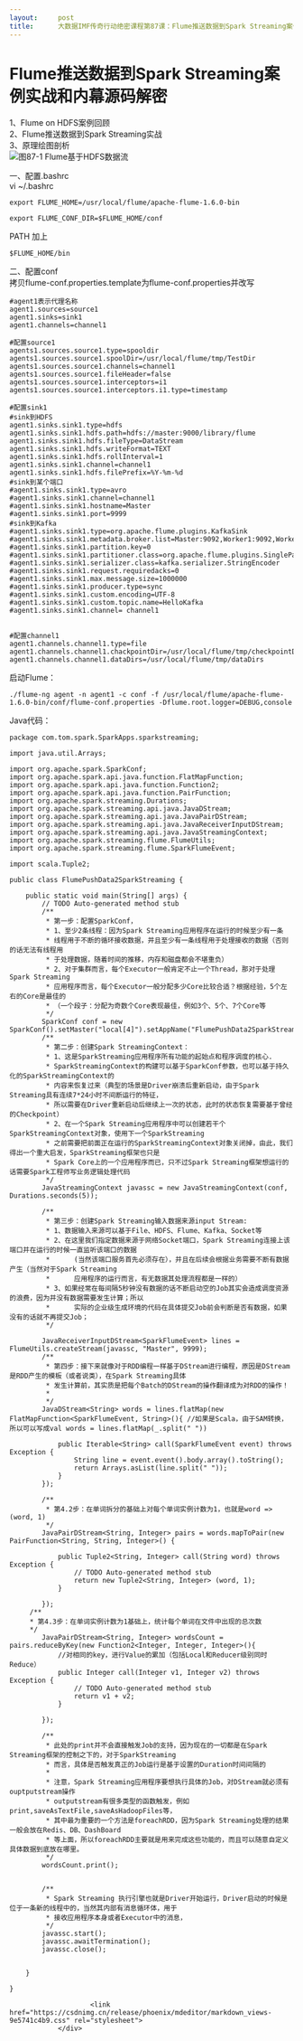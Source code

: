 ```yaml
---
layout:     post
title:      大数据IMF传奇行动绝密课程第87课：Flume推送数据到Spark Streaming案例实战和内幕源码解密
---
```

<div id="article_content" class="article_content clearfix csdn-tracking-statistics" data-pid="blog" data-mod="popu_307" data-dsm="post">
								            <div id="content_views" class="markdown_views prism-atom-one-dark">
							<!-- flowchart 箭头图标 勿删 -->
							<svg xmlns="http://www.w3.org/2000/svg" style="display: none;"><path stroke-linecap="round" d="M5,0 0,2.5 5,5z" id="raphael-marker-block" style="-webkit-tap-highlight-color: rgba(0, 0, 0, 0);"></path></svg>
							<h1 id="flume推送数据到spark-streaming案例实战和内幕源码解密">Flume推送数据到Spark Streaming案例实战和内幕源码解密</h1>

<p>1、Flume on HDFS案例回顾 <br>
2、Flume推送数据到Spark Streaming实战 <br>
3、原理绘图剖析 <br>
<img title="" alt="图87-1 Flume基于HDFS数据流" src="https://img-blog.csdn.net/20170403193222028?watermark/2/text/aHR0cDovL2Jsb2cuY3Nkbi5uZXQvdG9tXzg4OTlfbGk=/font/5a6L5L2T/fontsize/400/fill/I0JBQkFCMA==/dissolve/70/gravity/SouthEast"></p>

<p>一、配置.bashrc <br>
vi ~/.bashrc</p>



<pre class="prettyprint"><code class=" hljs lasso">export FLUME_HOME<span class="hljs-subst">=</span>/usr/<span class="hljs-built_in">local</span>/flume/apache<span class="hljs-attribute">-flume</span><span class="hljs-subst">-</span><span class="hljs-number">1.6</span><span class="hljs-number">.0</span><span class="hljs-attribute">-bin</span>

export FLUME_CONF_DIR<span class="hljs-subst">=</span><span class="hljs-variable">$FLUME_HOME</span>/conf</code></pre>

<p>PATH 加上 </p>



<pre class="prettyprint"><code class=" hljs bash"><span class="hljs-variable">$FLUME_HOME</span>/bin</code></pre>

<p>二、配置conf <br>
拷贝flume-conf.properties.template为flume-conf.properties并改写</p>



<pre class="prettyprint"><code class=" hljs avrasm"><span class="hljs-preprocessor">#agent1表示代理名称</span>
agent1<span class="hljs-preprocessor">.sources</span>=source1
agent1<span class="hljs-preprocessor">.sinks</span>=sink1
agent1<span class="hljs-preprocessor">.channels</span>=channel1

<span class="hljs-preprocessor">#配置source1</span>
agents1<span class="hljs-preprocessor">.sources</span><span class="hljs-preprocessor">.source</span>1<span class="hljs-preprocessor">.type</span>=spooldir
agents1<span class="hljs-preprocessor">.sources</span><span class="hljs-preprocessor">.source</span>1<span class="hljs-preprocessor">.spoolDir</span>=/usr/local/flume/tmp/TestDir
agents1<span class="hljs-preprocessor">.sources</span><span class="hljs-preprocessor">.source</span>1<span class="hljs-preprocessor">.channels</span>=channel1
agents1<span class="hljs-preprocessor">.sources</span><span class="hljs-preprocessor">.source</span>1<span class="hljs-preprocessor">.fileHeader</span>=false
agents1<span class="hljs-preprocessor">.sources</span><span class="hljs-preprocessor">.source</span>1<span class="hljs-preprocessor">.interceptors</span>=i1
agents1<span class="hljs-preprocessor">.sources</span><span class="hljs-preprocessor">.source</span>1<span class="hljs-preprocessor">.interceptors</span><span class="hljs-preprocessor">.i</span>1<span class="hljs-preprocessor">.type</span>=timestamp

<span class="hljs-preprocessor">#配置sink1</span>
<span class="hljs-preprocessor">#sink到HDFS</span>
agent1<span class="hljs-preprocessor">.sinks</span><span class="hljs-preprocessor">.sink</span>1<span class="hljs-preprocessor">.type</span>=hdfs
agent1<span class="hljs-preprocessor">.sinks</span><span class="hljs-preprocessor">.sink</span>1<span class="hljs-preprocessor">.hdfs</span><span class="hljs-preprocessor">.path</span>=hdfs://master:<span class="hljs-number">9000</span>/library/flume
agent1<span class="hljs-preprocessor">.sinks</span><span class="hljs-preprocessor">.sink</span>1<span class="hljs-preprocessor">.hdfs</span><span class="hljs-preprocessor">.fileType</span>=DataStream
agent1<span class="hljs-preprocessor">.sinks</span><span class="hljs-preprocessor">.sink</span>1<span class="hljs-preprocessor">.hdfs</span><span class="hljs-preprocessor">.writeFormat</span>=TEXT
agent1<span class="hljs-preprocessor">.sinks</span><span class="hljs-preprocessor">.sink</span>1<span class="hljs-preprocessor">.hdfs</span><span class="hljs-preprocessor">.rollInterval</span>=<span class="hljs-number">1</span>
agent1<span class="hljs-preprocessor">.sinks</span><span class="hljs-preprocessor">.sink</span>1<span class="hljs-preprocessor">.channel</span>=channel1
agent1<span class="hljs-preprocessor">.sinks</span><span class="hljs-preprocessor">.sink</span>1<span class="hljs-preprocessor">.hdfs</span><span class="hljs-preprocessor">.filePrefix</span>=%<span class="hljs-built_in">Y</span>-%m-%d
<span class="hljs-preprocessor">#sink到某个端口</span>
<span class="hljs-preprocessor">#agent1.sinks.sink1.type=avro</span>
<span class="hljs-preprocessor">#agent1.sinks.sink1.channel=channel1</span>
<span class="hljs-preprocessor">#agent1.sinks.sink1.hostname=Master</span>
<span class="hljs-preprocessor">#agent1.sinks.sink1.port=9999</span>
<span class="hljs-preprocessor">#sink到Kafka</span>
<span class="hljs-preprocessor">#agent1.sinks.sink1.type=org.apache.flume.plugins.KafkaSink</span>
<span class="hljs-preprocessor">#agent1.sinks.sink1.metadata.broker.list=Master:9092,Worker1:9092,Worker2.9092</span>
<span class="hljs-preprocessor">#agent1.sinks.sink1.partition.key=0</span>
<span class="hljs-preprocessor">#agent1.sinks.sink1.partitioner.class=org.apache.flume.plugins.SinglePartition</span>
<span class="hljs-preprocessor">#agent1.sinks.sink1.serializer.class=kafka.serializer.StringEncoder</span>
<span class="hljs-preprocessor">#agent1.sinks.sink1.request.requiredacks=0</span>
<span class="hljs-preprocessor">#agent1.sinks.sink1.max.message.size=1000000</span>
<span class="hljs-preprocessor">#agent1.sinks.sink1.producer.type=sync</span>
<span class="hljs-preprocessor">#agent1.sinks.sink1.custom.encoding=UTF-8</span>
<span class="hljs-preprocessor">#agent1.sinks.sink1.custom.topic.name=HelloKafka</span>
<span class="hljs-preprocessor">#agent1.sinks.sink1.channel= channel1</span>


<span class="hljs-preprocessor">#配置channel1</span>
agent1<span class="hljs-preprocessor">.channels</span><span class="hljs-preprocessor">.channel</span>1<span class="hljs-preprocessor">.type</span>=file
agent1<span class="hljs-preprocessor">.channels</span><span class="hljs-preprocessor">.channel</span>1<span class="hljs-preprocessor">.chackpointDir</span>=/usr/local/flume/tmp/checkpointDir
agent1<span class="hljs-preprocessor">.channels</span><span class="hljs-preprocessor">.channel</span>1<span class="hljs-preprocessor">.dataDirs</span>=/usr/local/flume/tmp/dataDirs</code></pre>

<p>启动Flume： </p>

<pre class="prettyprint"><code class=" hljs lasso"><span class="hljs-built_in">.</span>/flume<span class="hljs-attribute">-ng</span> agent <span class="hljs-attribute">-n</span> agent1 <span class="hljs-attribute">-c</span> conf <span class="hljs-attribute">-f</span> /usr/<span class="hljs-built_in">local</span>/flume/apache<span class="hljs-attribute">-flume</span><span class="hljs-subst">-</span><span class="hljs-number">1.6</span><span class="hljs-number">.0</span><span class="hljs-attribute">-bin</span>/conf/flume<span class="hljs-attribute">-conf</span><span class="hljs-built_in">.</span>properties <span class="hljs-attribute">-Dflume</span><span class="hljs-built_in">.</span>root<span class="hljs-built_in">.</span>logger<span class="hljs-subst">=</span>DEBUG,console</code></pre>

<p>Java代码：</p>

<pre class="prettyprint"><code class=" hljs java"><span class="hljs-keyword">package</span> com.tom.spark.SparkApps.sparkstreaming;

<span class="hljs-keyword">import</span> java.util.Arrays;

<span class="hljs-keyword">import</span> org.apache.spark.SparkConf;
<span class="hljs-keyword">import</span> org.apache.spark.api.java.function.FlatMapFunction;
<span class="hljs-keyword">import</span> org.apache.spark.api.java.function.Function2;
<span class="hljs-keyword">import</span> org.apache.spark.api.java.function.PairFunction;
<span class="hljs-keyword">import</span> org.apache.spark.streaming.Durations;
<span class="hljs-keyword">import</span> org.apache.spark.streaming.api.java.JavaDStream;
<span class="hljs-keyword">import</span> org.apache.spark.streaming.api.java.JavaPairDStream;
<span class="hljs-keyword">import</span> org.apache.spark.streaming.api.java.JavaReceiverInputDStream;
<span class="hljs-keyword">import</span> org.apache.spark.streaming.api.java.JavaStreamingContext;
<span class="hljs-keyword">import</span> org.apache.spark.streaming.flume.FlumeUtils;
<span class="hljs-keyword">import</span> org.apache.spark.streaming.flume.SparkFlumeEvent;

<span class="hljs-keyword">import</span> scala.Tuple2;

<span class="hljs-keyword">public</span> <span class="hljs-class"><span class="hljs-keyword">class</span> <span class="hljs-title">FlumePushData2SparkStreaming</span> {</span>

    <span class="hljs-keyword">public</span> <span class="hljs-keyword">static</span> <span class="hljs-keyword">void</span> <span class="hljs-title">main</span>(String[] args) {
        <span class="hljs-comment">// TODO Auto-generated method stub</span>
        <span class="hljs-javadoc">/**
         * 第一步：配置SparkConf，
         * 1、至少2条线程：因为Spark Streaming应用程序在运行的时候至少有一条
         * 线程用于不断的循环接收数据，并且至少有一条线程用于处理接收的数据（否则的话无法有线程用
         * 于处理数据，随着时间的推移，内存和磁盘都会不堪重负）
         * 2、对于集群而言，每个Executor一般肯定不止一个Thread，那对于处理Spark Streaming
         * 应用程序而言，每个Executor一般分配多少Core比较合适？根据经验，5个左右的Core是最佳的
         * （一个段子：分配为奇数个Core表现最佳，例如3个、5个、7个Core等
         */</span>
        SparkConf conf = <span class="hljs-keyword">new</span> SparkConf().setMaster(<span class="hljs-string">"local[4]"</span>).setAppName(<span class="hljs-string">"FlumePushData2SparkStreaming"</span>);
        <span class="hljs-javadoc">/**
         * 第二步：创建Spark StreamingContext：
         * 1、这是SparkStreaming应用程序所有功能的起始点和程序调度的核心.
         * SparkStreamingContext的构建可以基于SparkConf参数，也可以基于持久化的SparkStreamingContext的
         * 内容来恢复过来（典型的场景是Driver崩溃后重新启动，由于Spark Streaming具有连续7*24小时不间断运行的特征，
         * 所以需要在Driver重新启动后继续上一次的状态，此时的状态恢复需要基于曾经的Checkpoint）
         * 2、在一个Spark Streaming应用程序中可以创建若干个SparkStreamingContext对象，使用下一个SparkStreaming
         * 之前需要把前面正在运行的SparkStreamingContext对象关闭掉，由此，我们得出一个重大启发，SparkStreaming框架也只是
         * Spark Core上的一个应用程序而已，只不过Spark Streaming框架想运行的话需要Spark工程师写业务逻辑处理代码
         */</span>
        JavaStreamingContext javassc = <span class="hljs-keyword">new</span> JavaStreamingContext(conf, Durations.seconds(<span class="hljs-number">5</span>));

        <span class="hljs-javadoc">/**
         * 第三步：创建Spark Streaming输入数据来源input Stream:
         * 1、数据输入来源可以基于File、HDFS、Flume、Kafka、Socket等
         * 2、在这里我们指定数据来源于网络Socket端口，Spark Streaming连接上该端口并在运行的时候一直监听该端口的数据
         *      (当然该端口服务首先必须存在），并且在后续会根据业务需要不断有数据产生（当然对于Spark Streaming
         *      应用程序的运行而言，有无数据其处理流程都是一样的）
         * 3、如果经常在每间隔5秒钟没有数据的话不断启动空的Job其实会造成调度资源的浪费，因为并没有数据需要发生计算；所以
         *      实际的企业级生成环境的代码在具体提交Job前会判断是否有数据，如果没有的话就不再提交Job；
         */</span>

        JavaReceiverInputDStream&lt;SparkFlumeEvent&gt; lines = FlumeUtils.createStream(javassc, <span class="hljs-string">"Master"</span>, <span class="hljs-number">9999</span>);
        <span class="hljs-javadoc">/**
         * 第四步：接下来就像对于RDD编程一样基于DStream进行编程，原因是DStream是RDD产生的模板（或者说类），在Spark Streaming具体
         * 发生计算前，其实质是把每个Batch的DStream的操作翻译成为对RDD的操作！
         * 
         */</span>
        JavaDStream&lt;String&gt; words = lines.flatMap(<span class="hljs-keyword">new</span> FlatMapFunction&lt;SparkFlumeEvent, String&gt;(){ <span class="hljs-comment">//如果是Scala，由于SAM转换，所以可以写成val words = lines.flatMap(_.split(" ")) </span>

            <span class="hljs-keyword">public</span> Iterable&lt;String&gt; <span class="hljs-title">call</span>(SparkFlumeEvent event) <span class="hljs-keyword">throws</span> Exception {
                String line = event.event().body.array().toString();            
                <span class="hljs-keyword">return</span> Arrays.asList(line.split(<span class="hljs-string">" "</span>));
            }
        });

        <span class="hljs-javadoc">/**
         * 第4.2步：在单词拆分的基础上对每个单词实例计数为1，也就是word =&gt; (word, 1)
         */</span>
        JavaPairDStream&lt;String, Integer&gt; pairs = words.mapToPair(<span class="hljs-keyword">new</span> PairFunction&lt;String, String, Integer&gt;() {

            <span class="hljs-keyword">public</span> Tuple2&lt;String, Integer&gt; <span class="hljs-title">call</span>(String word) <span class="hljs-keyword">throws</span> Exception {
                <span class="hljs-comment">// TODO Auto-generated method stub</span>
                <span class="hljs-keyword">return</span> <span class="hljs-keyword">new</span> Tuple2&lt;String, Integer&gt; (word, <span class="hljs-number">1</span>);
            }

        });
     <span class="hljs-javadoc">/**
     * 第4.3步：在单词实例计数为1基础上，统计每个单词在文件中出现的总次数
     */</span>
        JavaPairDStream&lt;String, Integer&gt; wordsCount = pairs.reduceByKey(<span class="hljs-keyword">new</span> Function2&lt;Integer, Integer, Integer&gt;(){
            <span class="hljs-comment">//对相同的key，进行Value的累加（包括Local和Reducer级别同时Reduce）</span>
            <span class="hljs-keyword">public</span> Integer <span class="hljs-title">call</span>(Integer v1, Integer v2) <span class="hljs-keyword">throws</span> Exception {
                <span class="hljs-comment">// TODO Auto-generated method stub</span>
                <span class="hljs-keyword">return</span> v1 + v2;
            }

        });

        <span class="hljs-javadoc">/**
         * 此处的print并不会直接触发Job的支持，因为现在的一切都是在Spark Streaming框架的控制之下的，对于SparkStreaming
         * 而言，具体是否触发真正的Job运行是基于设置的Duration时间间隔的
         * 
         * 注意，Spark Streaming应用程序要想执行具体的Job，对DStream就必须有ouptputstream操作
         * outputstream有很多类型的函数触发，例如print,saveAsTextFile,saveAsHadoopFiles等，
         * 其中最为重要的一个方法是foreachRDD，因为Spark Streaming处理的结果一般会放在Redis、DB、DashBoard
         * 等上面，所以foreachRDD主要就是用来完成这些功能的，而且可以随意自定义具体数据到底放在哪里。
         */</span>
        wordsCount.print();


        <span class="hljs-javadoc">/**
         * Spark Streaming 执行引擎也就是Driver开始运行，Driver启动的时候是位于一条新的线程中的，当然其内部有消息循环体，用于
         * 接收应用程序本身或者Executor中的消息，
         */</span>
        javassc.start();
        javassc.awaitTermination();
        javassc.close();


    }

}</code></pre>            </div>
						<link href="https://csdnimg.cn/release/phoenix/mdeditor/markdown_views-9e5741c4b9.css" rel="stylesheet">
                </div>